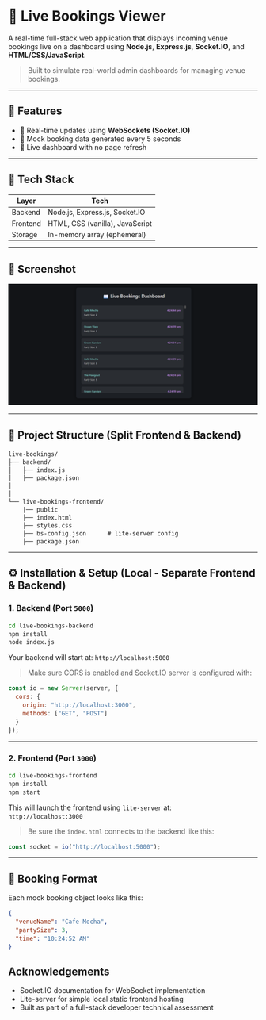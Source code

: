 # 📖 Live Bookings Viewer

A real-time full-stack web application that displays incoming venue bookings live on a dashboard using **Node.js**, **Express.js**, **Socket.IO**, and **HTML/CSS/JavaScript**.

> Built to simulate real-world admin dashboards for managing venue bookings.

---

## 🚀 Features

- 📡 Real-time updates using **WebSockets (Socket.IO)**
- 🧪 Mock booking data generated every 5 seconds
- 🔄 Live dashboard with no page refresh


---

## 🧱 Tech Stack

| Layer    | Tech                            |
|----------|---------------------------------|
| Backend  | Node.js, Express.js, Socket.IO  |
| Frontend | HTML, CSS (vanilla), JavaScript |
| Storage  | In-memory array (ephemeral)     |

---

## 📸 Screenshot

![Live Booking UI](./frontend/public/screenshot.png)

---
## 📁 Project Structure (Split Frontend & Backend)

```
live-bookings/
├── backend/
│   ├── index.js        
│   ├── package.json
│   
│
└── live-bookings-frontend/
    |── public
    ├── index.html          
    ├── styles.css          
    ├── bs-config.json      # lite-server config
    ├── package.json
```

---

## ⚙️ Installation & Setup (Local - Separate Frontend & Backend)

### 1. Backend (Port `5000`)

```bash
cd live-bookings-backend
npm install
node index.js
```

Your backend will start at: `http://localhost:5000`

> Make sure CORS is enabled and Socket.IO server is configured with:
```js
const io = new Server(server, {
  cors: {
    origin: "http://localhost:3000",
    methods: ["GET", "POST"]
  }
});
```

---

### 2. Frontend (Port `3000`)

```bash
cd live-bookings-frontend
npm install
npm start
```

This will launch the frontend using `lite-server` at:  
`http://localhost:3000`

> Be sure the `index.html` connects to the backend like this:

```js
const socket = io("http://localhost:5000");
```

---

## 📌 Booking Format

Each mock booking object looks like this:

```json
{
  "venueName": "Cafe Mocha",
  "partySize": 3,
  "time": "10:24:52 AM"
}
```






##  Acknowledgements

- Socket.IO documentation for WebSocket implementation
- Lite-server for simple local static frontend hosting
- Built as part of a full-stack developer technical assessment

